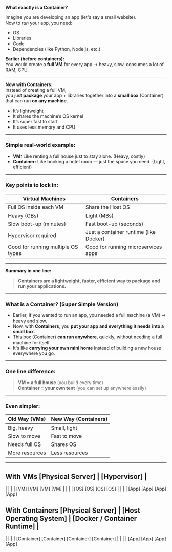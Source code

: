 **What exactly is a Container?**

Imagine you are developing an app (let's say a small website).  
Now to *run* your app, you need:
- OS
- Libraries
- Code
- Dependencies (like Python, Node.js, etc.)

**Earlier (before containers):**  
You would create a **full VM** for every app → heavy, slow, consumes a lot of RAM, CPU.

---

**Now with Containers:**  
Instead of creating a full VM,  
you just **package** your app + libraries together into a **small box** (Container) that can run **on any machine**.

- It’s lightweight  
- It shares the machine’s OS kernel  
- It’s super fast to start  
- It uses less memory and CPU  

---

### **Simple real-world example:**

- **VM:** Like renting a full house just to stay alone. (Heavy, costly)  
- **Container:** Like booking a hotel room — just the space you need. (Light, efficient)

---

### **Key points to lock in:**

| Virtual Machines                  | Containers                          |
|------------------------------------|-------------------------------------|
| Full OS inside each VM             | Share the Host OS                  |
| Heavy (GBs)                        | Light (MBs)                        |
| Slow boot-up (minutes)             | Fast boot-up (seconds)             |
| Hypervisor required                | Just a container runtime (like Docker) |
| Good for running multiple OS types | Good for running microservices apps |

---

**Summary in one line:**  
> **Containers are a lightweight, faster, efficient way to package and run your applications.**

---

### **What is a Container? (Super Simple Version)**

- Earlier, if you wanted to run an app, you needed a full machine (a VM) → heavy and slow.
- Now, with **Containers**, you **put your app and everything it needs into a small box**.
- This box (Container) **can run anywhere**, quickly, without needing a full machine for itself.
- It's like **carrying your own mini home** instead of building a new house everywhere you go.

---

### **One line difference:**

> **VM = a full house** (you build every time)  
> **Container = your own tent** (you can set up anywhere easily)

---

### **Even simpler:**

| Old Way (VMs) | New Way (Containers) |
|:------------|:--------------------|
| Big, heavy | Small, light |
| Slow to move | Fast to move |
| Needs full OS | Shares OS |
| More resources | Less resources |

---

**With VMs**
[Physical Server]
       |
  [Hypervisor]
       |
  -----------------------------
  |           |           |           |
[VM]       [VM]       [VM]       [VM]
  |           |           |           |
[OS]       [OS]       [OS]       [OS]
  |           |           |           |
[App]     [App]     [App]     [App]


**With Containers**
[Physical Server]
       |
[Host Operating System]
       |
[Docker / Container Runtime]
       |
  -----------------------------------------
  |           |           |           |
[Container] [Container] [Container] [Container]
     |           |           |           |
   [App]       [App]       [App]       [App]

